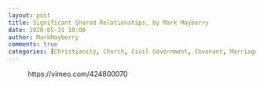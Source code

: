 ```yaml
---
layout: post
title: Significant Shared Relationships, by Mark Mayberry
date: 2020-05-31 10:00
author: MarkMayberry
comments: true
categories: [Christianity, Church, Civil Government, Covenant, Marriage, Relationships, Sermon]
---
```

<!-- wp:core-embed/vimeo {"url":"https://vimeo.com/424800070","type":"video","providerNameSlug":"vimeo","className":"wp-embed-aspect-4-3 wp-has-aspect-ratio"} -->
<figure class="wp-block-embed-vimeo wp-block-embed is-type-video is-provider-vimeo wp-embed-aspect-4-3 wp-has-aspect-ratio"><div class="wp-block-embed__wrapper">
https://vimeo.com/424800070
</div></figure>
<!-- /wp:core-embed/vimeo -->
